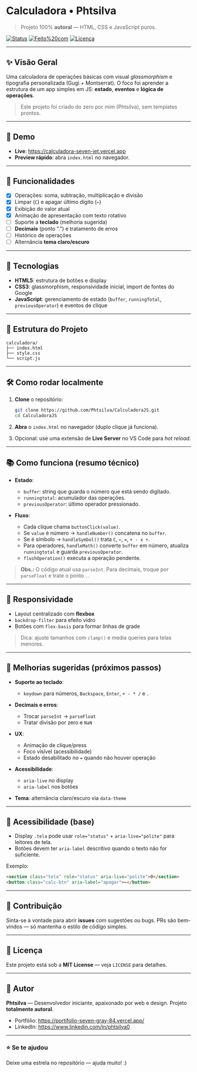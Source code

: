 # Calculadora • Phtsilva

> Projeto 100% **autoral** — HTML, CSS e JavaScript puros.

[![Status](https://img.shields.io/badge/status-em%20desenvolvimento-6c23f5)](#)
[![Feito%20com](https://img.shields.io/badge/feito%20com-HTML%20%7C%20CSS%20%7C%20JS-281132)](#)
[![Licença](https://img.shields.io/badge/licen%C3%A7a-MIT-lightgrey)](#licenca)

---

## ✨ Visão Geral

Uma calculadora de operações básicas com visual *glassmorphism* e tipografia personalizada (Gugi + Montserrat). O foco foi aprender a estrutura de um app simples em JS: **estado**, **eventos** e **lógica de operações**.

> Este projeto foi criado do zero por mim (Phtsilva), sem templates prontos.

---

## 🚀 Demo

* **Live**: https://calculadora-seven-jet.vercel.app
* **Preview rápido**: abra `index.html` no navegador.

---

## 🧠 Funcionalidades

* [x] Operações: soma, subtração, multiplicação e divisão
* [x] Limpar (`C`) e apagar último dígito (`←`)
* [x] Exibição do valor atual
* [x] Animação de apresentação com texto rotativo
* [ ] Suporte a **teclado** (melhoria sugerida)
* [ ] **Decimais** (ponto ".") e tratamento de erros
* [ ] Histórico de operações
* [ ] Alternância **tema claro/escuro**

---

## 🧩 Tecnologias

* **HTML5**: estrutura de botões e display
* **CSS3**: glassmorphism, responsividade inicial, import de fontes do Google
* **JavaScript**: gerenciamento de estado (`buffer`, `runningTotal`, `previousOperator`) e eventos de clique

---

## 📁 Estrutura do Projeto

```text
calculadora/
├── index.html
├── style.css
└── script.js
```

---

## 🛠️ Como rodar localmente

1. **Clone** o repositório:

   ```bash
   git clone https://github.com/Phtsilva/CalculadoraJS.git
   cd CalculadoraJS
   ```
2. **Abra** o `index.html` no navegador (duplo clique já funciona).
3. Opcional: use uma extensão de **Live Server** no VS Code para *hot reload*.

---

## 📚 Como funciona (resumo técnico)

* **Estado**:

  * `buffer`: string que guarda o número que está sendo digitado.
  * `runningtotal`: acumulador das operações.
  * `previousOperator`: último operador pressionado.
* **Fluxo**:

  * Cada clique chama `buttonClick(value)`.
  * Se `value` é número → `handleNumber()` concatena no `buffer`.
  * Se é símbolo → `handleSymbol()` trata `C`, `←`, `=`, `+ - x ÷`.
  * Para operadores, `handleMath()` converte `buffer` em número, atualiza `runningtotal` e guarda `previousOperator`.
  * `flushOperation()` executa a operação pendente.

> **Obs.:** O código atual usa `parseInt`. Para decimais, troque por `parseFloat` e trate o ponto `.`.

---

## 📱 Responsividade

* Layout centralizado com **flexbox**
* `backdrop-filter` para efeito vidro
* Botões com `flex-basis` para formar linhas de grade

> Dica: ajuste tamanhos com `clamp()` e media queries para telas menores.

---

## 🧪 Melhorias sugeridas (próximos passos)

* **Suporte ao teclado**:

  * `keydown` para números, `Backspace`, `Enter`, `+ - * /` e `.`
* **Decimais e erros**:

  * Trocar `parseInt` → `parseFloat`
  * Tratar divisão por zero e `NaN`
* **UX**:

  * Animação de clique/press
  * Foco visível (acessibilidade)
  * Estado desabilitado no `=` quando não houver operação
* **Acessibilidade**:

  * `aria-live` no display
  * `aria-label` nos botões
* **Tema**: alternância claro/escuro via `data-theme`

---

## 🧯 Acessibilidade (base)

* Display `.tela` pode usar `role="status"` + `aria-live="polite"` para leitores de tela.
* Botões devem ter `aria-label` descritivo quando o texto não for suficiente.

Exemplo:

```html
<section class="tela" role="status" aria-live="polite">0</section>
<button class="calc-btn" aria-label="apagar">←</button>
```
---

## 🤝 Contribuição

Sinta-se à vontade para abrir **issues** com sugestões ou bugs. PRs são bem-vindos — só mantenha o estilo de código simples.

---

## 📝 Licença

Este projeto está sob a **MIT License** — veja `LICENSE` para detalhes.

---

## 🙌 Autor

**Phtsilva** — Desenvolvedor iniciante, apaixonado por web e design. Projeto **totalmente autoral**.

* Portfólio: https://portifolio-seven-gray-84.vercel.app/
* LinkedIn: https://www.linkedin.com/in/phtsilva0

---

### ⭐ Se te ajudou

Deixe uma estrela no repositório — ajuda muito! :)
